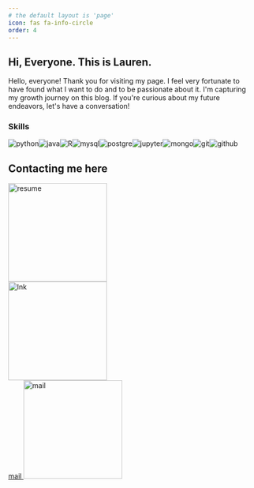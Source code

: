 ```yaml
---
# the default layout is 'page'
icon: fas fa-info-circle
order: 4
---
```


## Hi, Everyone. This is Lauren.
Hello, everyone! Thank you for visiting my page. I feel very fortunate to have found what I want to do and to be passionate about it. I'm capturing my growth journey on this blog. If you're curious about my future endeavors, let's have a conversation!

### Skills  
<div style="display: flex; flex-wrap: wrap;">
    <img src="https://img.shields.io/badge/Python-3766AB?style=flat-square&logo=Python&logoColor=white" alt="python"/>
    <img src="https://img.shields.io/badge/java-green?style=flat-square" alt="java">
    <img src="https://img.shields.io/badge/r-276DC3?style=flat-square&logo=r&logoColor=white" alt="R"/>
    <img src="https://img.shields.io/badge/mysql-4479A1?style=flat-square&logo=mysql&logoColor=white" alt="mysql"/>
    <img src="https://img.shields.io/badge/postgresql-4169E1?style=flat-square&logo=postgresql&logoColor=white" alt="postgre"/>
    <img src="https://img.shields.io/badge/jupyter-F37626?style=flat-square&logo=jupyter&logoColor=white" alt="jupyter"/>
    <img src="https://img.shields.io/badge/mongodb-47A248?style=flat-square&logo=mongodb&logoColor=white" alt="mongo"/>
    <img src="https://img.shields.io/badge/git-F05032?style=flat-square&logo=git&logoColor=white" alt="git"/>
    <img src="https://img.shields.io/badge/github-181717?style=flat-square&logo=github&logoColor=white" alt="github"/>
    
</div>


## Contacting me here
[<img src = "https://github.com/user-attachments/assets/03ce1880-2188-4c1f-8ef6-8f02dd4b9618" width= "200" alt ="resume">](https://github.com/user-attachments/files/16760501/New_Resume.docx.pdf)  
[<img src = "https://github.com/user-attachments/assets/4354513a-8221-4b97-9f54-0c49446d45ac" width= "200" alt="lnk">](https://www.linkedin.com/in/sangeun-lee-28ba012a1/)  
<a href='mailto:shangeuny@gmail.com'>mail <img src = "https://github.com/user-attachments/assets/7c1de909-8537-4e46-ba0e-4e59807c36e5" width= "200" alt="mail" >
</a> 
